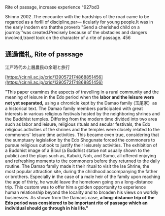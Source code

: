 Rite of passage, increase experience ^927bd3

Shinno 2002
.The encounter with the hardships of the road came to be regarded as a forIIl of discipline,par― ticularly for young people.It was in the early lnodern era thatthe proverb "Send a cherished child on a journcy''was created.Precisely because of the obstacles and dangers involvcd,travel took on the character of a rite of passage. 456
## 通過儀礼, Rite of passage

江戸時代の上層農民の余暇と旅行

[https://cir.nii.ac.jp/crid/1390572174868851456](https://cir.nii.ac.jp/crid/1390572174868851456)

"This paper examines the aspects of travelling in a rural community and the meaning of leisure in the Edo period when the **labor and the leisure were not yet separated,** using a chronicle kept by the Damao family (玉尾家）as a historical text. The Damao family members participated with great interests in various religious festivals hosted by the neighboring shrines and the Buddhist temples. Differing from the modern time divided into two area such as labor and leisure, religious rituals and secular festivals, the Edo religious activities of the shrines and the temples were closely related to the commoners' leisure time activities. This became even true, considering that the sumptuary legislation by the Edo Shogunate forced the commoners to pursue religious outlook to justify their leisurely activities. The exhibition of a Buddhist image of a Bibul (a Buddhist statue not usually shown to the public) and the plays such as, Kabuki, Noh, and Sumo, all offered enjoying and refreshing moments to the commoners before they returned to the daily routine. The Damao family made it their ritual to visit the Ise Shrine, the most popular attraction site, during the childhood accompanying the father or brothers. Especially in the case of a male heir of the family upon reaching the age of thirty, he would leave the hometown going on a long-distance trip. This custom was to offer him a golden opportunity to experience human relationship beyond the locality and to broaden his views on worldly businesses. As shown from the Damaos case, **a long-distance trip of the Edo period was considered to be important rite of passage which an individual should go through in his life."**